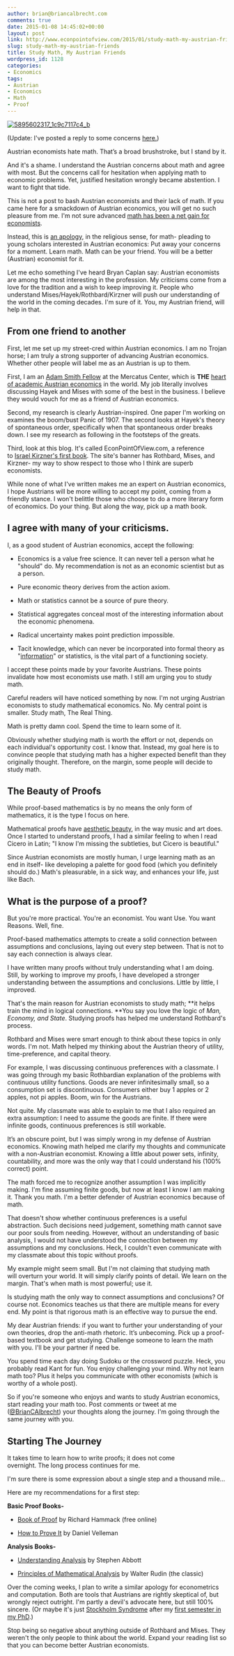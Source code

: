 ```yaml
---
author: brian@briancalbrecht.com
comments: true
date: 2015-01-08 14:45:02+00:00
layout: post
link: http://www.econpointofview.com/2015/01/study-math-my-austrian-friends/
slug: study-math-my-austrian-friends
title: Study Math, My Austrian Friends
wordpress_id: 1128
categories:
- Economics
tags:
- Austrian
- Economics
- Math
- Proof
---
```


[![5895602317_1c9c7117c4_b](http://www.econpointofview.com/wp-content/uploads/2014/12/5895602317_1c9c7117c4_b-1024x1024.jpg)](http://www.econpointofview.com/wp-content/uploads/2014/12/5895602317_1c9c7117c4_b.jpg)







(Update: I've posted a reply to some concerns [here.](http://www.econpointofview.com/2015/01/reply-on-austrians-and-math/))


Austrian economists hate math. That’s a broad brushstroke, but I stand by it.

And it's a shame. I understand the Austrian concerns about math and agree with most. But the concerns call for hesitation when applying math to economic problems. Yet, justified hesitation wrongly became abstention. I want to fight that tide.

This is not a post to bash Austrian economists and their lack of math. If you came here for a smackdown of Austrian economics, you will get no such pleasure from me. I'm not sure advanced [math has been a net gain for economists](http://www.econpointofview.com/2013/09/the-heart-of-the-math-in-econ-debate/).

Instead, this is [an apology](http://en.wikipedia.org/wiki/Apologetics), in the religious sense, for math- pleading to young scholars interested in Austrian economics: Put away your concerns for a moment. Learn math. Math can be your friend. You will be a better (Austrian) economist for it.

Let me echo something I've heard Bryan Caplan say: Austrian economists are among the most interesting in the profession. My criticisms come from a love for the tradition and a wish to keep improving it. People who understand Mises/Hayek/Rothbard/Kirzner will push our understanding of the world in the coming decades. I'm sure of it. You, my Austrian friend, will help in that.


## From one friend to another


First, let me set up my street-cred within Austrian economics. I am no Trojan horse; I am truly a strong supporter of advancing Austrian economics. Whether other people will label me as an Austrian is up to them.

First, I am an [Adam Smith Fellow](http://grad.mercatus.org/all-people/2454) at the Mercatus Center, which is **THE** [heart of academic Austrian economics](http://mercatus.org/research/austrian-economics) in the world. My job literally involves discussing Hayek and Mises with some of the best in the business. I believe they would vouch for me as a friend of Austrian economics.

Second, my research is clearly Austrian-inspired. One paper I'm working on examines the boom/bust Panic of 1907. The second looks at Hayek's theory of spontaneous order, specifically when that spontaneous order breaks down. I see my research as following in the footsteps of the greats.

Third, look at this blog. It's called EconPointOfView.com, a reference to [Israel Kirzner's first book](http://www.amazon.com/gp/product/0865977348/ref=as_li_tl?ie=UTF8&camp=1789&creative=390957&creativeASIN=0865977348&linkCode=as2&tag=ecpoofvi-20&linkId=AA5R4YZM3DXD2ORI). The site's banner has Rothbard, Mises, and Kirzner- my way to show respect to those who I think are superb economists.

While none of what I've written makes me an expert on Austrian economics, I hope Austrians will be more willing to accept my point, coming from a friendly stance. I won't belittle those who choose to do a more literary form of economics. Do your thing. But along the way, pick up a math book.<!-- more -->


## I agree with many of your criticisms.


I, as a good student of Austrian economics, accept the following:



	
  * Economics is a value free science. It can never tell a person what he "should" do. My recommendation is not as an economic scientist but as a person.

	
  * Pure economic theory derives from the action axiom.

	
  * Math or statistics cannot be a source of pure theory.

	
  * Statistical aggregates conceal most of the interesting information about the economic phenomena.

	
  * Radical uncertainty makes point prediction impossible.

	
  * Tacit knowledge, which can never be incorporated into formal theory as "[information](http://www.econpointofview.com/2013/10/talking-past-each-other/)" or statistics, is the vital part of a functioning society.


I accept these points made by your favorite Austrians. These points invalidate how most economists use math. I still am urging you to study math.

Careful readers will have noticed something by now. I'm not urging Austrian economists to study mathematical economics. No. My central point is smaller. Study math, The Real Thing.

Math is pretty damn cool. Spend the time to learn some of it.

Obviously whether studying math is worth the effort or not, depends on each individual's opportunity cost. I know that. Instead, my goal here is to convince people that studying math has a higher expected benefit than they originally thought. Therefore, on the margin, some people will decide to study math.


## The Beauty of Proofs


While proof-based mathematics is by no means the only form of mathematics, it is the type I focus on here.

Mathematical proofs have [aesthetic beauty](http://en.wikipedia.org/wiki/Mathematical_beauty), in the way music and art does. Once I started to understand proofs, I had a similar feeling to when I read Cicero in Latin; "I know I'm missing the subtleties, but Cicero is beautiful."

Since Austrian economists are mostly human, I urge learning math as an end in itself- like developing a palette for good food (which you definitely should do.) Math's pleasurable, in a sick way, and enhances your life, just like Bach.


## What is the purpose of a proof?


But you're more practical. You're an economist. You want Use. You want Reasons. Well, fine.

Proof-based mathematics attempts to create a solid connection between assumptions and conclusions, laying out every step between. That is not to say each connection is always clear.

I have written many proofs without truly understanding what I am doing. Still, by working to improve my proofs, I have developed a stronger understanding between the assumptions and conclusions. Little by little, I improved.

That's the main reason for Austrian economists to study math; **it helps train the mind in logical connections. **You say you love the logic of _Man, Economy, and State_. Studying proofs has helped me understand Rothbard's process.

Rothbard and Mises were smart enough to think about these topics in only words. I'm not. Math helped my thinking about the Austrian theory of utility, time-preference, and capital theory.

For example, I was discussing continuous preferences with a classmate. I was going through my basic Rothbardian explanation of the problems with continuous utility functions. Goods are never infinitesimally small, so a consumption set is discontinuous. Consumers either buy 1 apples or 2 apples, not pi apples. Boom, win for the Austrians.

Not quite. My classmate was able to explain to me that I also required an extra assumption: I need to assume the goods are finite. If there were infinite goods, continuous preferences is still workable.

It’s an obscure point, but I was simply wrong in my defense of Austrian economics. Knowing math helped me clarify my thoughts and communicate with a non-Austrian economist. Knowing a little about power sets, infinity, countability, and more was the only way that I could understand his (100% correct) point.

The math forced me to recognize another assumption I was implicitly making. I'm fine assuming finite goods, but now at least I know I am making it. Thank you math. I'm a better defender of Austrian economics because of math.

That doesn't show whether continuous preferences is a useful abstraction. Such decisions need judgement, something math cannot save our poor souls from needing. However, without an understanding of basic analysis, I would not have understood the connection between my assumptions and my conclusions. Heck, I couldn't even communicate with my classmate about this topic without proofs.

My example might seem small. But I'm not claiming that studying math will overturn your world. It will simply clarify points of detail. We learn on the margin. That's when math is most powerful; use it.

Is studying math the only way to connect assumptions and conclusions? Of course not. Economics teaches us that there are multiple means for every end. My point is that rigorous math is an effective way to pursue the end.

My dear Austrian friends: if you want to further your understanding of your own theories, drop the anti-math rhetoric. It’s unbecoming. Pick up a proof-based textbook and get studying. Challenge someone to learn the math with you. I'll be your partner if need be.

You spend time each day doing Sudoku or the crossword puzzle. Heck, you probably read Kant for fun. You enjoy challenging your mind. Why not learn math too? Plus it helps you communicate with other economists (which is worthy of a whole post).

So if you're someone who enjoys and wants to study Austrian economics, start reading your math too. Post comments or tweet at me ([@BrianCAlbrecht](https://twitter.com/BrianCAlbrecht)) your thoughts along the journey. I'm going through the same journey with you.


## Starting The Journey


It takes time to learn how to write proofs; it does not come overnight. The long process continues for me.

I'm sure there is some expression about a single step and a thousand mile...

Here are my recommendations for a first step:

**Basic Proof Books-**



	
  * [Book of Proof](http://www.people.vcu.edu/~rhammack/BookOfProof/) by Richard Hammack (free online)

	
  * [How to Prove It](http://www.amazon.com/gp/product/0521675995/ref=as_li_tl?ie=UTF8&camp=1789&creative=390957&creativeASIN=0521675995&linkCode=as2&tag=ecpoofvi-20&linkId=JYUQX355F6SIH5OK) by Daniel Velleman


**Analysis Books-**



	
  * [Understanding Analysis](http://www.amazon.com/gp/product/0387950605/ref=as_li_tl?ie=UTF8&camp=1789&creative=390957&creativeASIN=0387950605&linkCode=as2&tag=ecpoofvi-20&linkId=IENKRANQXGB7W2KC) by Stephen Abbott

	
  * [Principles of Mathematical Analysis](http://www.amazon.com/gp/product/007054235X/ref=as_li_tl?ie=UTF8&camp=1789&creative=390957&creativeASIN=007054235X&linkCode=as2&tag=ecpoofvi-20&linkId=3A76D4PFCAXAYYQ6) by Walter Rudin (the classic)


Over the coming weeks, I plan to write a similar apology for econometrics and computation. Both are tools that Austrians are rightly skeptical of, but wrongly reject outright. I'm partly a devil's advocate here, but still 100% sincere. (Or maybe it's just [Stockholm Syndrome](http://en.wikipedia.org/wiki/Stockholm_syndrome) after my [first semester in my PhD](http://www.econpointofview.com/2014/12/one-semester-in-an-economics-phd/).)

Stop being so negative about anything outside of Rothbard and Mises. They weren't the only people to think about the world. Expand your reading list so that you can become better Austrian economists.
